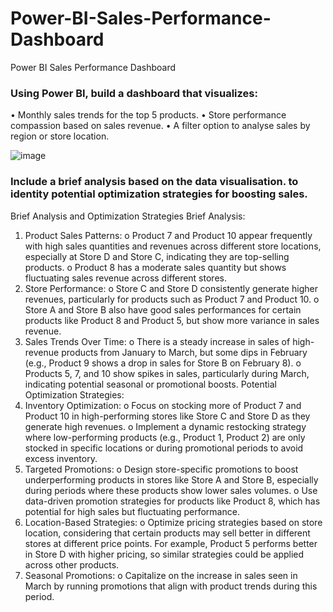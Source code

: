 # Power-BI-Sales-Performance-Dashboard
Power BI Sales Performance Dashboard

### Using Power BI, build a dashboard that visualizes:
•	Monthly sales trends for the top 5 products.
•	Store performance compassion based on sales revenue.
•	A filter option to analyse sales by region or store location.

![image](https://github.com/user-attachments/assets/5b5b6a07-a0a9-4d08-97da-06d6b6c26068)

### Include a brief analysis based on the data visualisation. to identity potential optimization strategies for boosting sales.

Brief Analysis and Optimization Strategies
Brief Analysis:
1.	Product Sales Patterns:
o	Product 7 and Product 10 appear frequently with high sales quantities and revenues across different store locations, especially at Store D and Store C, indicating they are top-selling products.
o	Product 8 has a moderate sales quantity but shows fluctuating sales revenue across different stores.
2.	Store Performance:
o	Store C and Store D consistently generate higher revenues, particularly for products such as Product 7 and Product 10.
o	Store A and Store B also have good sales performances for certain products like Product 8 and Product 5, but show more variance in sales revenue.
3.	Sales Trends Over Time:
o	There is a steady increase in sales of high-revenue products from January to March, but some dips in February (e.g., Product 9 shows a drop in sales for Store B on February 8).
o	Products 5, 7, and 10 show spikes in sales, particularly during March, indicating potential seasonal or promotional boosts.
Potential Optimization Strategies:
1.	Inventory Optimization:
o	Focus on stocking more of Product 7 and Product 10 in high-performing stores like Store C and Store D as they generate high revenues.
o	Implement a dynamic restocking strategy where low-performing products (e.g., Product 1, Product 2) are only stocked in specific locations or during promotional periods to avoid excess inventory.
2.	Targeted Promotions:
o	Design store-specific promotions to boost underperforming products in stores like Store A and Store B, especially during periods where these products show lower sales volumes.
o	Use data-driven promotion strategies for products like Product 8, which has potential for high sales but fluctuating performance.
3.	Location-Based Strategies:
o	Optimize pricing strategies based on store location, considering that certain products may sell better in different stores at different price points. For example, Product 5 performs better in Store D with higher pricing, so similar strategies could be applied across other products.
4.	Seasonal Promotions:
o	Capitalize on the increase in sales seen in March by running promotions that align with product trends during this period.

